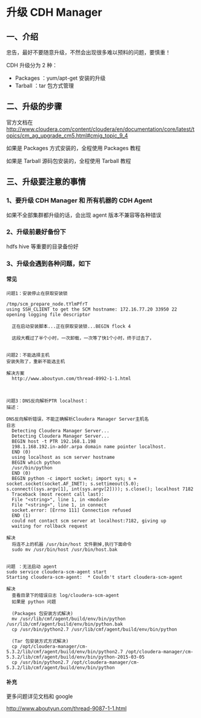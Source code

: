# 升级 CDH Manager


## 一、介绍

忠告，最好不要随意升级，不然会出现很多难以预料的问题，要慎重！

CDH 升级分为 2 种：

- Packages ：yum/apt-get 安装的升级
- Tarball ：tar 包方式管理


## 二、升级的步骤

官方文档在
http://www.cloudera.com/content/cloudera/en/documentation/core/latest/topics/cm_ag_upgrade_cm5.html#cmig_topic_9_4

如果是 Packages 方式安装的，全程使用 Packages 教程

如果是 Tarball 源码包安装的，全程使用 Tarball 教程


## 三、升级要注意的事情

### 1、要升级 CDH Manager 和 所有机器的 CDH Agent

如果不全部集群都升级的话，会出现 agent 版本不兼容等各种错误


### 2、升级前最好备份下

hdfs hive 等重要的目录备份好


### 3、升级会遇到各种问题，如下

#### 常见

```
问题1：安装停止在获取安装锁

/tmp/scm_prepare_node.tYlmPfrT
using SSH_CLIENT to get the SCM hostname: 172.16.77.20 33950 22
opening logging file descriptor

  正在启动安装脚本...正在获取安装锁...BEGIN flock 4

  这段大概过了半个小时，一次卸载，一次等了快1个小时，终于过去了，


问题2：不能选择主机
安装失败了，重新不能选主机

解决方案
  http://www.aboutyun.com/thread-8992-1-1.html



问题3：DNS反向解析PTR localhost：
描述：

DNS反向解析错误，不能正确解析Cloudera Manager Server主机名
日志
  Detecting Cloudera Manager Server...
  Detecting Cloudera Manager Server...
  BEGIN host -t PTR 192.168.1.198
  198.1.168.192.in-addr.arpa domain name pointer localhost.
  END (0)
  using localhost as scm server hostname
  BEGIN which python
  /usr/bin/python
  END (0)
  BEGIN python -c import socket; import sys; s = socket.socket(socket.AF_INET); s.settimeout(5.0); s.connect((sys.argv[1], int(sys.argv[2]))); s.close(); localhost 7182
  Traceback (most recent call last):
  File "<string>", line 1, in <module>
  File "<string>", line 1, in connect
  socket.error: [Errno 111] Connection refused
  END (1)
  could not contact scm server at localhost:7182, giving up
  waiting for rollback request

解决
  将连不上的机器 /usr/bin/host 文件删掉,执行下面命令
  sudo mv /usr/bin/host /usr/bin/host.bak


问题 ：无法启动 agent
sudo service cloudera-scm-agent start
Starting cloudera-scm-agent:  * Couldn't start cloudera-scm-agent

解决
  查看目录下的错误日志 log/cloudera-scm-agent
  如果是 python 问题

  (Packages 包安装方式解决)
  mv /usr/lib/cmf/agent/build/env/bin/python /usr/lib/cmf/agent/build/env/bin/python.bak
  cp /usr/bin/python2.7 /usr/lib/cmf/agent/build/env/bin/python

  (Tar 包安装方式方式解决)
  cp /opt/cloudera-manager/cm-5.3.2/lib/cmf/agent/build/env/bin/python2.7 /opt/cloudera-manager/cm-5.3.2/lib/cmf/agent/build/env/bin/python-2015-03-05
  cp /usr/bin/python2.7 /opt/cloudera-manager/cm-5.3.2/lib/cmf/agent/build/env/bin/python
```


#### 补充

更多问题详见文档和 google

http://www.aboutyun.com/thread-9087-1-1.html

